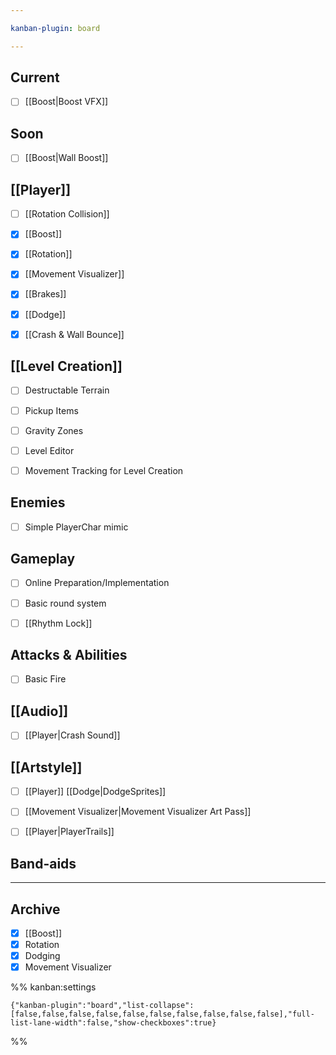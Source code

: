 ```yaml
---

kanban-plugin: board

---
```


## Current

- [ ] [[Boost|Boost VFX]]


## Soon

- [ ] [[Boost|Wall Boost]]


## [[Player]]

- [ ] [[Rotation Collision]]
- [x] [[Boost]]
- [x] [[Rotation]]
- [x] [[Movement Visualizer]]
- [x] [[Brakes]]
- [x] [[Dodge]]
- [x] [[Crash & Wall Bounce]]


## [[Level Creation]]

- [ ] Destructable Terrain
- [ ] Pickup Items
- [ ] Gravity Zones
- [ ] Level Editor
- [ ] Movement Tracking for Level Creation


## Enemies

- [ ] Simple PlayerChar mimic


## Gameplay

- [ ] Online Preparation/Implementation
- [ ] Basic round system
- [ ] [[Rhythm Lock]]


## Attacks & Abilities

- [ ] Basic Fire


## [[Audio]]

- [ ] [[Player|Crash Sound]]


## [[Artstyle]]

- [ ] [[Player]] [[Dodge|DodgeSprites]]
- [ ] [[Movement Visualizer|Movement Visualizer Art Pass]]
- [ ] [[Player|PlayerTrails]]


## Band-aids



***

## Archive

- [x] [[Boost]]
- [x] Rotation
- [x] Dodging
- [x] Movement Visualizer

%% kanban:settings
```
{"kanban-plugin":"board","list-collapse":[false,false,false,false,false,false,false,false,false,false],"full-list-lane-width":false,"show-checkboxes":true}
```
%%